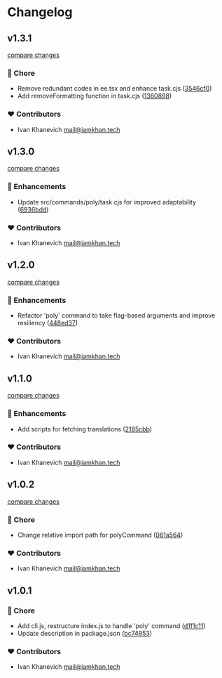 # Changelog


## v1.3.1

[compare changes](https://github.com/iamkhan21/coode/compare/v1.3.0...v1.3.1)

### 🏡 Chore

- Remove redundant codes in ee.tsx and enhance task.cjs ([3546cf0](https://github.com/iamkhan21/coode/commit/3546cf0))
- Add removeFormatting function in task.cjs ([1360898](https://github.com/iamkhan21/coode/commit/1360898))

### ❤️ Contributors

- Ivan Khanevich <mail@iamkhan.tech>

## v1.3.0

[compare changes](https://github.com/iamkhan21/coode/compare/v1.2.0...v1.3.0)

### 🚀 Enhancements

- Update src/commands/poly/task.cjs for improved adaptability ([6936bdd](https://github.com/iamkhan21/coode/commit/6936bdd))

### ❤️ Contributors

- Ivan Khanevich <mail@iamkhan.tech>

## v1.2.0

[compare changes](https://github.com/iamkhan21/coode/compare/v1.1.0...v1.2.0)

### 🚀 Enhancements

- Refactor 'poly' command to take flag-based arguments and improve resiliency ([448ed37](https://github.com/iamkhan21/coode/commit/448ed37))

### ❤️ Contributors

- Ivan Khanevich <mail@iamkhan.tech>

## v1.1.0

[compare changes](https://github.com/iamkhan21/coode/compare/v1.0.2...v1.1.0)

### 🚀 Enhancements

- Add scripts for fetching translations ([2185cbb](https://github.com/iamkhan21/coode/commit/2185cbb))

### ❤️ Contributors

- Ivan Khanevich <mail@iamkhan.tech>

## v1.0.2

[compare changes](https://github.com/iamkhan21/coode/compare/v1.0.1...v1.0.2)

### 🏡 Chore

- Change relative import path for polyCommand ([061a564](https://github.com/iamkhan21/coode/commit/061a564))

### ❤️ Contributors

- Ivan Khanevich <mail@iamkhan.tech>

## v1.0.1


### 🏡 Chore

- Add cli.js, restructure index.js to handle 'poly' command ([d1f1c11](https://github.com/iamkhan21/coode/commit/d1f1c11))
- Update description in package.json ([bc74953](https://github.com/iamkhan21/coode/commit/bc74953))

### ❤️ Contributors

- Ivan Khanevich <mail@iamkhan.tech>

